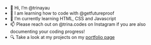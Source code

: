 - 👋 Hi, I’m @trinayau
- 👀 I am learning how to code with @getfutureproof
- 🌱 I’m currently learning HTML, CSS and Javascript
- 📫 Please reach out on @trina.codes on Instagram if you are also documenting your coding progress!
- 🔍 Take a look at my projects on my [portfolio page](https://trina-yau.netlify.app/)

<!---
trinayau/trinayau is a ✨ special ✨ repository because its `README.md` (this file) appears on your GitHub profile.
You can click the Preview link to take a look at your changes.
--->
